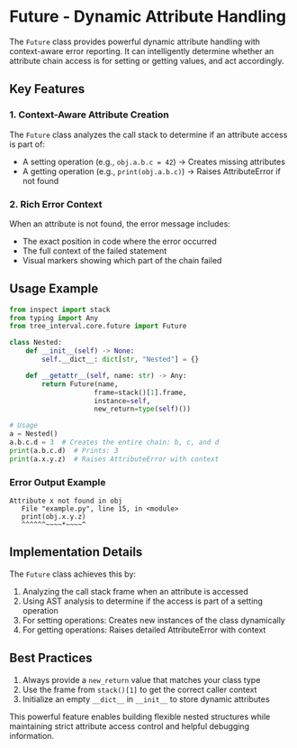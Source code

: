 
# Future - Dynamic Attribute Handling

The `Future` class provides powerful dynamic attribute handling with context-aware error reporting. It can intelligently determine whether an attribute chain access is for setting or getting values, and act accordingly.

## Key Features

### 1. Context-Aware Attribute Creation
The `Future` class analyzes the call stack to determine if an attribute access is part of:
- A setting operation (e.g., `obj.a.b.c = 42`) → Creates missing attributes
- A getting operation (e.g., `print(obj.a.b.c)`) → Raises AttributeError if not found

### 2. Rich Error Context
When an attribute is not found, the error message includes:
- The exact position in code where the error occurred
- The full context of the failed statement
- Visual markers showing which part of the chain failed

## Usage Example

```python
from inspect import stack
from typing import Any
from tree_interval.core.future import Future

class Nested:
    def __init__(self) -> None:
        self.__dict__: dict[str, "Nested"] = {}

    def __getattr__(self, name: str) -> Any:
        return Future(name,
                     frame=stack()[1].frame,
                     instance=self,
                     new_return=type(self)())

# Usage
a = Nested()
a.b.c.d = 3  # Creates the entire chain: b, c, and d
print(a.b.c.d)  # Prints: 3
print(a.x.y.z)  # Raises AttributeError with context
```

### Error Output Example
```
Attribute x not found in obj
   File "example.py", line 15, in <module>
   print(obj.x.y.z)
   ^^^^^^~~~~*~~~~^
```

## Implementation Details

The `Future` class achieves this by:
1. Analyzing the call stack frame when an attribute is accessed
2. Using AST analysis to determine if the access is part of a setting operation
3. For setting operations: Creates new instances of the class dynamically
4. For getting operations: Raises detailed AttributeError with context

## Best Practices

1. Always provide a `new_return` value that matches your class type
2. Use the frame from `stack()[1]` to get the correct caller context
3. Initialize an empty `__dict__` in `__init__` to store dynamic attributes

This powerful feature enables building flexible nested structures while maintaining strict attribute access control and helpful debugging information.
